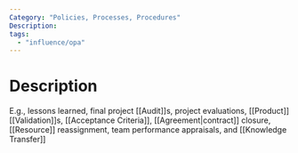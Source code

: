```yaml
---
Category: "Policies, Processes, Procedures"
Description:
tags:
  - "influence/opa"
---
```

# Description
E.g., lessons learned, final project [[Audit]]s, project evaluations, [[Product]] [[Validation]]s, [[Acceptance Criteria]], [[Agreement|contract]] closure, [[Resource]] reassignment, team performance appraisals, and [[Knowledge Transfer]] 